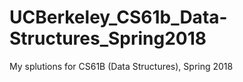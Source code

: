 # UCBerkeley_CS61b_Data-Structures_Spring2018
My splutions for CS61B (Data Structures), Spring 2018
